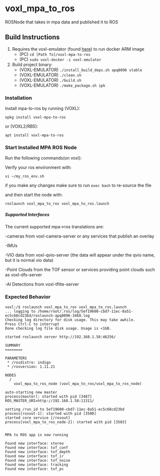# voxl_mpa_to_ros

ROSNode that takes in mpa data and published it to ROS

## Build Instructions

1. Requires the voxl-emulator (found [here](https://gitlab.com/voxl-public/support/voxl-docker)) to run docker ARM image
    * (PC) ```cd [Path To]/voxl-mpa-to-ros```
    * (PC) ```sudo voxl-docker -i voxl-emulator```
2. Build project binary:
    * (VOXL-EMULATOR) ```./install_build_deps.sh apq8096 stable```
    * (VOXL-EMULATOR) ```./clean.sh```
    * (VOXL-EMULATOR) ```./build.sh```
    * (VOXL-EMULATOR) ```./make_package.sh ipk```


### Installation
Install mpa-to-ros by running (VOXL):
```
opkg install voxl-mpa-to-ros
```
or (VOXL2/RB5):
```
apt install voxl-mpa-to-ros
```

### Start Installed MPA ROS Node

Run the following commands(on voxl):

Verify your ros environment with:
```
vi ~/my_ros_env.sh
```

if you make any changes make sure to run ```exec bash``` to re-source the file

and then start the node with:

```
roslaunch voxl_mpa_to_ros voxl_mpa_to_ros.launch
```

##### Supported Interfaces
The current supported mpa->ros translations are:  

-cameras from voxl-camera-server or any services that publish an overlay

-IMUs

-VIO data from voxl-qvio-server (the data will appear under the qvio name, but it is normal vio data)  

-Point Clouds from the TOF sensor or services providing point clouds such as voxl-dfs-server

-AI Detections from voxl-tflite-server

### Expected Behavior
```
voxl:/$ roslaunch voxl_mpa_to_ros voxl_mpa_to_ros.launch
... logging to /home/root/.ros/log/5ef19600-cbd7-11ec-8a51-ec5c68cd23bd/roslaunch-apq8096-3468.log
Checking log directory for disk usage. This may take awhile.
Press Ctrl-C to interrupt
Done checking log file disk usage. Usage is <1GB.

started roslaunch server http://192.168.1.58:46256/

SUMMARY
========

PARAMETERS
 * /rosdistro: indigo
 * /rosversion: 1.11.21

NODES
  /
    voxl_mpa_to_ros_node (voxl_mpa_to_ros/voxl_mpa_to_ros_node)

auto-starting new master
process[master]: started with pid [3487]
ROS_MASTER_URI=http://192.168.1.58:11311/

setting /run_id to 5ef19600-cbd7-11ec-8a51-ec5c68cd23bd
process[rosout-1]: started with pid [3500]
started core service [/rosout]
process[voxl_mpa_to_ros_node-2]: started with pid [3503]


MPA to ROS app is now running

Found new interface: stereo
Found new interface: tof_conf
Found new interface: tof_depth
Found new interface: tof_ir
Found new interface: tof_noise
Found new interface: tracking
Found new interface: tof_pc

```

